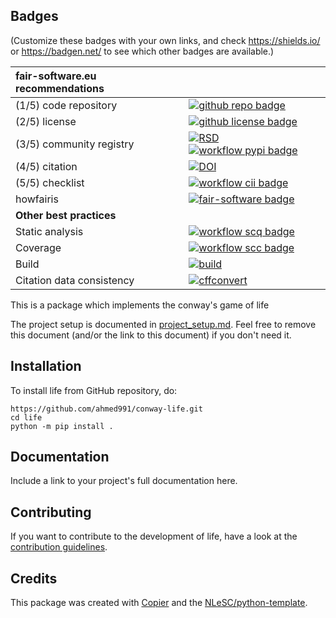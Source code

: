 ## Badges

(Customize these badges with your own links, and check https://shields.io/ or https://badgen.net/ to see which other badges are available.)

| fair-software.eu recommendations | |
| :-- | :--  |
| (1/5) code repository              | [![github repo badge](https://img.shields.io/badge/github-repo-000.svg?logo=github&labelColor=gray&color=blue)](https://github.com/ahmed991/life) |
| (2/5) license                      | [![github license badge](https://img.shields.io/github/license/ahmed991/life)](https://github.com/ahmed991/life) |
| (3/5) community registry           | [![RSD](https://img.shields.io/badge/rsd-life-00a3e3.svg)](https://www.research-software.nl/software/life) [![workflow pypi badge](https://img.shields.io/pypi/v/life.svg?colorB=blue)](https://pypi.python.org/project/life/) |
| (4/5) citation                     | [![DOI](https://zenodo.org/badge/DOI/<replace-with-created-DOI>.svg)](https://doi.org/<replace-with-created-DOI>)|
| (5/5) checklist                    | [![workflow cii badge](https://bestpractices.coreinfrastructure.org/projects/<replace-with-created-project-identifier>/badge)](https://bestpractices.coreinfrastructure.org/projects/<replace-with-created-project-identifier>) |
| howfairis                          | [![fair-software badge](https://img.shields.io/badge/fair--software.eu-%E2%97%8F%20%20%E2%97%8F%20%20%E2%97%8F%20%20%E2%97%8F%20%20%E2%97%8B-yellow)](https://fair-software.eu) |
| **Other best practices**           | &nbsp; |
| Static analysis                    | [![workflow scq badge](https://sonarcloud.io/api/project_badges/measure?project=ahmed991_life&metric=alert_status)](https://sonarcloud.io/dashboard?id=ahmed991_life) |
| Coverage                           | [![workflow scc badge](https://sonarcloud.io/api/project_badges/measure?project=ahmed991_life&metric=coverage)](https://sonarcloud.io/dashboard?id=ahmed991_life) || Documentation                      | [![Documentation Status](https://readthedocs.org/projects/life/badge/?version=latest)](https://life.readthedocs.io/en/latest/?badge=latest) || **GitHub Actions**                 | &nbsp; |
| Build                              | [![build](https://github.com/ahmed991/life/actions/workflows/build.yml/badge.svg)](https://github.com/ahmed991/life/actions/workflows/build.yml) |
| Citation data consistency          | [![cffconvert](https://github.com/ahmed991/life/actions/workflows/cffconvert.yml/badge.svg)](https://github.com/ahmed991/life/actions/workflows/cffconvert.yml) || SonarCloud                         | [![sonarcloud](https://github.com/ahmed991/life/actions/workflows/sonarcloud.yml/badge.svg)](https://github.com/ahmed991/life/actions/workflows/sonarcloud.yml) |## How to use life

This is a package which implements the conway's game of life

The project setup is documented in [project_setup.md](project_setup.md). Feel free to remove this document (and/or the link to this document) if you don't need it.

## Installation

To install life from GitHub repository, do:

```console
https://github.com/ahmed991/conway-life.git
cd life
python -m pip install .
```

## Documentation

Include a link to your project's full documentation here.

## Contributing

If you want to contribute to the development of life,
have a look at the [contribution guidelines](CONTRIBUTING.md).

## Credits

This package was created with [Copier](https://github.com/copier-org/copier) and the [NLeSC/python-template](https://github.com/NLeSC/python-template).
